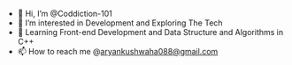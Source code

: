 - 👋 Hi, I’m @Coddiction-101
- 👀 I’m interested in Development and Exploring The Tech
- 🌱 Learning Front-end Development and Data Structure and Algorithms in C++
- 📫 How to reach me @aryankushwaha088@gmail.com 
<!---
CodeByGulshan/CodeByGulshan is a ✨ special ✨ repository because its `README.md` (this file) appears on your GitHub profile.
You can click the Preview link to take a look at your changes.
--->
